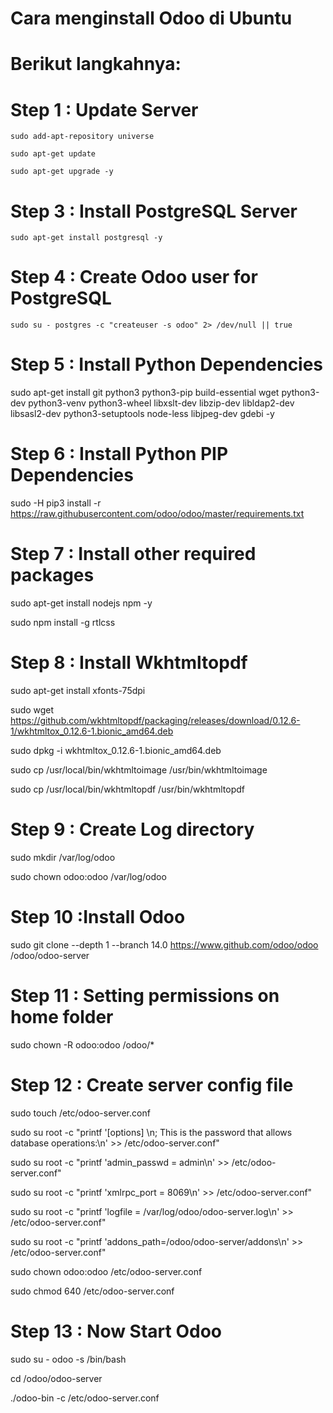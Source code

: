# Cara menginstall Odoo di Ubuntu
# Berikut langkahnya:

# Step 1 : Update Server

```
sudo add-apt-repository universe
                                       
sudo apt-get update 
                 
sudo apt-get upgrade -y 
```
# Step 3 : Install PostgreSQL Server

``` 
sudo apt-get install postgresql -y 
```

# Step 4 : Create Odoo user for PostgreSQL
```              
sudo su - postgres -c "createuser -s odoo" 2> /dev/null || true 
```                   
# Step 5 : Install Python Dependencies
                        
sudo apt-get install git python3 python3-pip build-essential wget python3-dev python3-venv python3-wheel libxslt-dev libzip-dev libldap2-dev libsasl2-dev python3-setuptools node-less libjpeg-dev gdebi -y                 

# Step 6 : Install Python PIP Dependencies
                    
sudo -H pip3 install -r https://raw.githubusercontent.com/odoo/odoo/master/requirements.txt 
                    
# Step 7 : Install other required packages
                    
sudo apt-get install nodejs npm -y 
                        
sudo npm install -g rtlcss 

# Step 8 : Install Wkhtmltopdf
                
sudo apt-get install xfonts-75dpi
                      
sudo wget https://github.com/wkhtmltopdf/packaging/releases/download/0.12.6-1/wkhtmltox_0.12.6-1.bionic_amd64.deb
                      
sudo dpkg -i wkhtmltox_0.12.6-1.bionic_amd64.deb
                    
sudo cp /usr/local/bin/wkhtmltoimage /usr/bin/wkhtmltoimage
                                         
sudo cp /usr/local/bin/wkhtmltopdf /usr/bin/wkhtmltopdf
                    
# Step 9 : Create Log directory
                     
sudo mkdir /var/log/odoo
                                        
sudo chown odoo:odoo /var/log/odoo
                    
# Step 10 :Install Odoo
                        
sudo git clone --depth 1 --branch 14.0 https://www.github.com/odoo/odoo /odoo/odoo-server

# Step 11 : Setting permissions on home folder
                   
sudo chown -R odoo:odoo /odoo/*             

# Step 12 : Create server config file
                     
sudo touch /etc/odoo-server.conf
                   
sudo su root -c "printf '[options] \n; This is the password that allows database operations:\n' >> /etc/odoo-server.conf"
                    
sudo su root -c "printf 'admin_passwd = admin\n' >> /etc/odoo-server.conf"
                     
sudo su root -c "printf 'xmlrpc_port = 8069\n' >> /etc/odoo-server.conf"
                     
sudo su root -c "printf 'logfile = /var/log/odoo/odoo-server.log\n' >> /etc/odoo-server.conf"
                     
sudo su root -c "printf 'addons_path=/odoo/odoo-server/addons\n' >> /etc/odoo-server.conf" 

sudo chown odoo:odoo /etc/odoo-server.conf 
                       
sudo chmod 640 /etc/odoo-server.conf 

# Step 13 : Now Start Odoo                    
sudo su - odoo -s /bin/bash
                    
cd /odoo/odoo-server
                  
./odoo-bin -c /etc/odoo-server.conf
